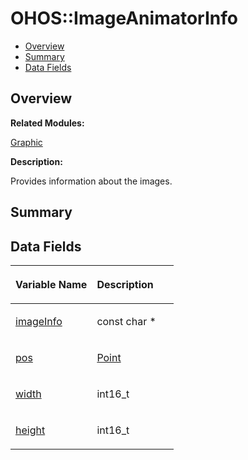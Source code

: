 # OHOS::ImageAnimatorInfo<a name="ZH-CN_TOPIC_0000001055078163"></a>

-   [Overview](#section1764826486165634)
-   [Summary](#section1460868050165634)
-   [Data Fields](#pub-attribs)

## **Overview**<a name="section1764826486165634"></a>

**Related Modules:**

[Graphic](Graphic.md)

**Description:**

Provides information about the images. 

## **Summary**<a name="section1460868050165634"></a>

## Data Fields<a name="pub-attribs"></a>

<a name="table1071584786165634"></a>
<table><thead align="left"><tr id="row92566087165634"><th class="cellrowborder" valign="top" width="50%" id="mcps1.1.3.1.1"><p id="p794187800165634"><a name="p794187800165634"></a><a name="p794187800165634"></a>Variable Name</p>
</th>
<th class="cellrowborder" valign="top" width="50%" id="mcps1.1.3.1.2"><p id="p863079662165634"><a name="p863079662165634"></a><a name="p863079662165634"></a>Description</p>
</th>
</tr>
</thead>
<tbody><tr id="row177034937165634"><td class="cellrowborder" valign="top" width="50%" headers="mcps1.1.3.1.1 "><p id="p1334113754165634"><a name="p1334113754165634"></a><a name="p1334113754165634"></a><a href="Graphic.md#gab445a69c14b79bc38160c2c7f93aeae9">imageInfo</a></p>
</td>
<td class="cellrowborder" valign="top" width="50%" headers="mcps1.1.3.1.2 "><p id="p879886401165634"><a name="p879886401165634"></a><a name="p879886401165634"></a>const char * </p>
</td>
</tr>
<tr id="row294844499165634"><td class="cellrowborder" valign="top" width="50%" headers="mcps1.1.3.1.1 "><p id="p1770737279165634"><a name="p1770737279165634"></a><a name="p1770737279165634"></a><a href="Graphic.md#ga5f2a2382f2db4c6dd38803dff9ff1a86">pos</a></p>
</td>
<td class="cellrowborder" valign="top" width="50%" headers="mcps1.1.3.1.2 "><p id="p1739975142165634"><a name="p1739975142165634"></a><a name="p1739975142165634"></a><a href="OHOS-Point.md">Point</a> </p>
</td>
</tr>
<tr id="row968089271165634"><td class="cellrowborder" valign="top" width="50%" headers="mcps1.1.3.1.1 "><p id="p1983003762165634"><a name="p1983003762165634"></a><a name="p1983003762165634"></a><a href="Graphic.md#gacf365facd8be0e934f4d776097ffd807">width</a></p>
</td>
<td class="cellrowborder" valign="top" width="50%" headers="mcps1.1.3.1.2 "><p id="p1737100321165634"><a name="p1737100321165634"></a><a name="p1737100321165634"></a>int16_t </p>
</td>
</tr>
<tr id="row1229687573165634"><td class="cellrowborder" valign="top" width="50%" headers="mcps1.1.3.1.1 "><p id="p499612307165634"><a name="p499612307165634"></a><a name="p499612307165634"></a><a href="Graphic.md#gafa300e18e8ed8a75adcdeb5d71c407d0">height</a></p>
</td>
<td class="cellrowborder" valign="top" width="50%" headers="mcps1.1.3.1.2 "><p id="p1842410751165634"><a name="p1842410751165634"></a><a name="p1842410751165634"></a>int16_t </p>
</td>
</tr>
</tbody>
</table>

